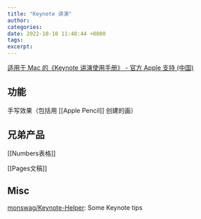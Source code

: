 ```yaml
---
title: "Keynote 讲演"
author: 
categories: 
date: 2022-10-10 11:48:44 +0800
tags: 
excerpt: 
---
```


[适用于 Mac 的《Keynote 讲演使用手册》 - 官方 Apple 支持 (中国)](https://support.apple.com/zh-cn/guide/keynote/welcome/mac)


## 功能

手写效果（包括用 [[Apple Pencil]] 创建的画）

## 兄弟产品

[[Numbers表格]]

[[Pages文稿]]

## Misc




[monswag/Keynote-Helper](https://github.com/monswag/Keynote-Helper): Some Keynote tips






